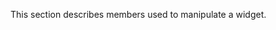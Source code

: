 <!--**
/*-------------------------------------------
    Auto-generated file. Do not modify.
-------------------------------------------

**-->

<!--shortDescription-->
This section describes members used to manipulate a widget.
<!--/shortDescription-->

<!--fullDescription-->

<!--/fullDescription-->